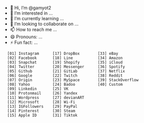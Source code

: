 - 👋 Hi, I’m @gamyot2
- 👀 I’m interested in ...
- 🌱 I’m currently learning ...
- 💞️ I’m looking to collaborate on ...
- 📫 How to reach me ...
- 😄 Pronouns: ...
- ⚡ Fun fact: ...

<!---
gamyot2/gamyot2 is a ✨ special ✨ repository because its `README.md` (this file) appears on your GitHub profile.
You can click the Preview link to take a look at your changes.
--->
      [01] Instagram      [17] DropBox        [33] eBay               
      [02] Facebook       [18] Line           [34] Amazon         
      [03] Snapchat       [19] Shopify        [35] iCloud          
      [04] Twitter        [20] Messenger      [36] Spotify          
      [05] Github         [21] GitLab         [37] Netflix          
      [06] Google         [22] Twitch         [38] Reddit         
      [07] Origin         [23] MySpace        [39] StackOverflow         
      [08] Yahoo          [24] Badoo          [40] Custom         
      [09] Linkedin       [25] VK                      
      [10] Protonmail     [26] Yandex                  
      [11] Wordpress      [27] devianART               
      [12] Microsoft      [28] Wi-Fi                   
      [13] IGFollowers    [29] PayPal                  
      [14] Pinterest      [30] Steam                                
      [15] Apple ID       [31] Tiktok      
